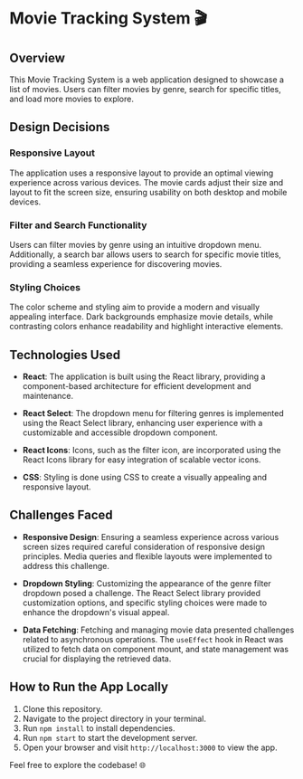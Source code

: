 # Movie Tracking System 🎬

## Overview

This Movie Tracking System is a web application designed to showcase a list of movies. Users can filter movies by genre, search for specific titles, and load more movies to explore.

## Design Decisions

### Responsive Layout

The application uses a responsive layout to provide an optimal viewing experience across various devices. The movie cards adjust their size and layout to fit the screen size, ensuring usability on both desktop and mobile devices.

### Filter and Search Functionality

Users can filter movies by genre using an intuitive dropdown menu. Additionally, a search bar allows users to search for specific movie titles, providing a seamless experience for discovering movies.

### Styling Choices

The color scheme and styling aim to provide a modern and visually appealing interface. Dark backgrounds emphasize movie details, while contrasting colors enhance readability and highlight interactive elements.

## Technologies Used

- **React**: The application is built using the React library, providing a component-based architecture for efficient development and maintenance.

- **React Select**: The dropdown menu for filtering genres is implemented using the React Select library, enhancing user experience with a customizable and accessible dropdown component.

- **React Icons**: Icons, such as the filter icon, are incorporated using the React Icons library for easy integration of scalable vector icons.

- **CSS**: Styling is done using CSS to create a visually appealing and responsive layout.

## Challenges Faced

- **Responsive Design**: Ensuring a seamless experience across various screen sizes required careful consideration of responsive design principles. Media queries and flexible layouts were implemented to address this challenge.

- **Dropdown Styling**: Customizing the appearance of the genre filter dropdown posed a challenge. The React Select library provided customization options, and specific styling choices were made to enhance the dropdown's visual appeal.

- **Data Fetching**: Fetching and managing movie data presented challenges related to asynchronous operations. The `useEffect` hook in React was utilized to fetch data on component mount, and state management was crucial for displaying the retrieved data.

## How to Run the App Locally

1. Clone this repository.
2. Navigate to the project directory in your terminal.
3. Run `npm install` to install dependencies.
4. Run `npm start` to start the development server.
5. Open your browser and visit `http://localhost:3000` to view the app.

Feel free to explore the codebase! 🌐